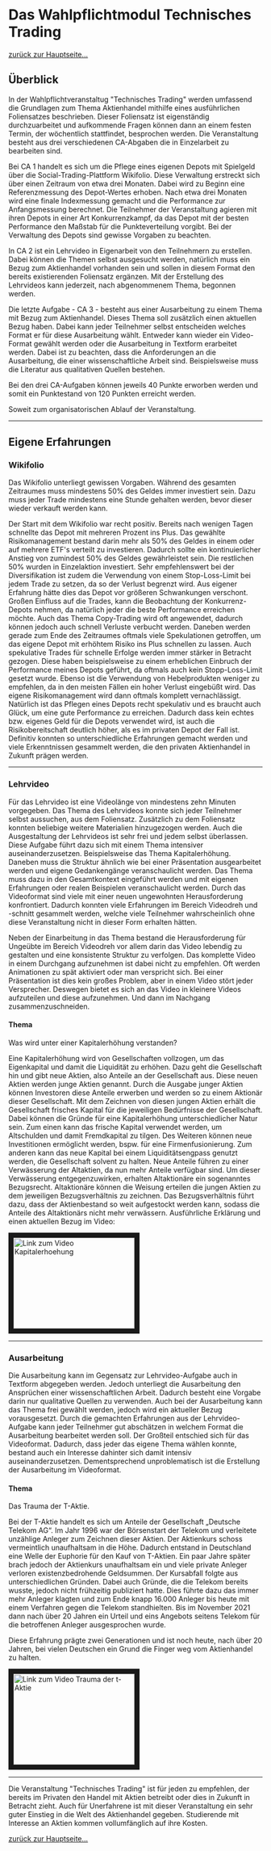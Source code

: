 # Das Wahlpflichtmodul Technisches Trading

[zurück zur Hauptseite...](https://informatik-mannheim.github.io/iExpo-Winter-2021/)

## Überblick

In der Wahlpflichtveranstaltug "Technisches Trading" werden umfassend die Grundlagen zum Thema Aktienhandel mithilfe eines ausführlichen Foliensatzes beschrieben. Dieser Foliensatz ist eigenständig durchzuarbeitet und aufkommende Fragen können dann an einem festen Termin, der  wöchentlich stattfindet, besprochen werden. Die Veranstaltung besteht aus drei verschiedenen CA-Abgaben die in Einzelarbeit zu bearbeiten sind. 

Bei CA 1 handelt es sich um die Pflege eines eigenen Depots mit Spielgeld über die Social-Trading-Plattform Wikifolio. Diese Verwaltung erstreckt sich über einen Zeitraum von etwa drei Monaten. Dabei wird zu Beginn eine Referenzmessung des Depot-Wertes erhoben. Nach etwa drei Monaten wird eine finale Indexmessung gemacht und die Performance zur Anfangsmessung berechnet. Die Teilnehmer der Veranstaltung agieren mit ihren Depots in einer Art Konkurrenzkampf, da das Depot mit der besten Performance den Maßstab für die Punkteverteilung vorgibt. Bei der Verwaltung des Depots sind gewisse Vorgaben zu beachten.

In CA 2 ist ein Lehrvideo in Eigenarbeit von den Teilnehmern zu erstellen. Dabei können die Themen selbst ausgesucht werden, natürlich muss ein Bezug zum Aktienhandel vorhanden sein und sollen in diesem Format den bereits existierenden Foliensatz ergänzen. Mit der Erstellung des Lehrvideos kann jederzeit, nach abgenommenem Thema, begonnen werden. 

Die letzte Aufgabe - CA 3 - besteht aus einer Ausarbeitung zu einem Thema mit Bezug zum Aktienhandel. Dieses Thema soll zusätzlich einen aktuellen Bezug haben. Dabei kann jeder Teilnehmer selbst entscheiden welches Format er für diese Ausarbeitung wählt. Entweder kann wieder ein Video-Format gewählt werden oder die Ausarbeitung in Textform erarbeitet werden. Dabei ist zu beachten, dass die Anforderungen an die Ausarbeitung, die einer wissenschaftliche Arbeit sind. Beispielsweise muss die Literatur aus qualitativen Quellen bestehen. 

Bei den drei CA-Aufgaben können jeweils 40 Punkte erworben werden und somit ein Punktestand von 120 Punkten erreicht werden. 

Soweit zum organisatorischen Ablauf der Veranstaltung.

***

## Eigene Erfahrungen

### Wikifolio

Das Wikifolio unterliegt gewissen Vorgaben. Während des gesamten Zeitraumes muss mindestens 50% des Geldes immer investiert sein. Dazu muss jeder Trade mindestens eine Stunde gehalten werden, bevor dieser wieder verkauft werden kann.

Der Start mit dem Wikifolio war recht positiv. Bereits nach wenigen Tagen schnellte das Depot mit mehreren Prozent ins Plus. Das gewählte Risikomanagement bestand darin mehr als 50% des Geldes in einem oder auf mehrere ETF's verteilt zu investieren. Dadurch sollte ein kontinuierlicher Anstieg von zumindest 50% des Geldes gewährleistet sein. Die restlichen 50% wurden in Einzelaktion investiert. Sehr empfehlenswert bei der Diversifikation ist zudem die Verwendung von einem Stop-Loss-Limit bei jedem Trade zu setzen, da so der Verlust begrenzt wird. Aus eigener Erfahrung hätte dies das Depot vor größeren Schwankungen verschont. Großen Einfluss auf die Trades, kann die Beobachtung der Konkurrenz-Depots nehmen, da natürlich jeder die beste Performance erreichen möchte. Auch das Thema Copy-Trading wird oft angewendet, dadurch können jedoch auch schnell Verluste verbucht werden. Daneben werden gerade zum Ende des Zeitraumes oftmals viele Spekulationen getroffen, um das eigene Depot mit erhöhtem Risiko ins Plus schnellen zu lassen. Auch spekulative Trades für schnelle Erfolge werden immer stärker in Betracht gezogen. Diese haben beispielsweise zu einem erheblichen Einbruch der Performance meines Depots geführt, da oftmals auch kein Stopp-Loss-Limit gesetzt wurde. Ebenso ist die Verwendung von Hebelprodukten weniger zu empfehlen, da in den meisten Fällen ein hoher Verlust eingebüßt wird. Das eigene Risikomanagement wird dann oftmals komplett vernachlässigt. Natürlich ist das Pflegen eines Depots recht spekulativ und es braucht auch Glück, um eine gute Performance zu erreichen. Dadurch dass kein echtes bzw. eigenes Geld für die Depots verwendet wird, ist auch die Risikobereitschaft deutlich höher, als es im privaten Depot der Fall ist. Definitiv konnten so unterschiedliche Erfahrungen gemacht werden und viele Erkenntnissen gesammelt werden, die den privaten Aktienhandel in Zukunft prägen werden. 

***

### Lehrvideo

Für das Lehrvideo ist eine Videolänge von mindestens zehn Minuten vorgegeben. Das Thema des Lehrvideos konnte sich jeder Teilnehmer selbst aussuchen, aus dem Foliensatz. Zusätzlich zu dem Foliensatz konnten beliebige weitere Materialien hinzugezogen werden. Auch die Ausgestaltung der Lehrvideos ist sehr frei und jedem selbst überlassen. Diese Aufgabe führt dazu sich mit einem Thema intensiver auseinanderzusetzen. Beispielsweise das Thema Kapitalerhöhung. Daneben muss die Struktur ähnlich wie bei einer Präsentation ausgearbeitet werden und eigene Gedankengänge veranschaulicht werden. Das Thema muss dazu in den Gesamtkontext eingeführt werden und mit eigenen Erfahrungen oder realen Beispielen veranschaulicht werden. Durch das Videoformat sind viele mit einer neuen ungewohnten Herausforderung konfrontiert. Dadurch konnten viele Erfahrungen im Bereich Videodreh und -schnitt gesammelt werden, welche viele Teilnehmer wahrscheinlich ohne diese Veranstaltung nicht in dieser Form erhalten hätten. 

Neben der Einarbeitung in das Thema bestand die Herausforderung für Ungeübte im Bereich Videodreh vor allem darin das Video lebendig zu gestalten und eine konsistente Struktur zu verfolgen. Das komplette Video in einem Durchgang aufzunehmen ist dabei nicht zu empfehlen. Oft werden Animationen zu spät aktiviert oder man verspricht sich. Bei einer Präsentation ist dies kein großes Problem, aber in einem Video stört jeder Versprecher. Deswegen bietet es sich an das Video in kleinere Videos aufzuteilen und diese aufzunehmen. Und dann im Nachgang zusammenzuschneiden. 

#### Thema

Was wird unter einer Kapitalerhöhung verstanden?

Eine Kapitalerhöhung wird von Gesellschaften vollzogen, um das Eigenkapital und damit die Liquidität zu erhöhen. Dazu geht die Gesellschaft hin und gibt neue Aktien, also Anteile an der Gesellschaft aus. Diese neuen Aktien werden junge Aktien genannt. Durch die Ausgabe junger Aktien können Investoren diese Anteile erwerben und werden so zu einem Aktionär dieser Gesellschaft. Mit dem Zeichnen von diesen jungen Aktien erhält die Gesellschaft frisches Kapital für die jeweiligen Bedürfnisse der Gesellschaft. Dabei können die Gründe für eine Kapitalerhöhung unterschiedlicher Natur sein. Zum einen kann das frische Kapital verwendet werden, um Altschulden und damit Fremdkapital zu tilgen. Des Weiteren können neue Investitionen ermöglicht werden, bspw. für eine Firmenfusionierung. Zum anderen kann das neue Kapital bei einem Liquiditätsengpass genutzt werden, die Gesellschaft solvent zu halten. Neue Anteile führen zu einer Verwässerung der Altaktien, da nun mehr Anteile verfügbar sind. Um dieser Verwässerung entgegenzuwirken, erhalten Altaktionäre ein sogenanntes Bezugsrecht. Altaktionäre können die Weisung erteilen die jungen Aktien zu dem jeweiligen Bezugsverhältnis zu zeichnen. Das Bezugsverhältnis führt dazu, dass der Aktienbestand so weit aufgestockt werden kann, sodass die Anteile des Altaktionärs nicht mehr verwässern. Ausführliche Erklärung und einen aktuellen Bezug im Video:

<a href="https://www.youtube.com/watch?v=3I45N-WPFN4&list=PL35XGjy0AQArx49KLhrNo5FAJ9CiutYoL&index=3" target="_blank"><img src="https://informatik-mannheim.github.io/iExpo-Winter-2021/Kapitalerhoehung-Titelbild.jpg" alt="Link zum Video Kapitalerhoehung" width="240" height="180" border="10" /></a>

***

### Ausarbeitung

Die Ausarbeitung kann im Gegensatz zur Lehrvideo-Aufgabe auch in Textform abgegeben werden. Jedoch unterliegt die Ausarbeitung den Ansprüchen einer wissenschaftlichen Arbeit. Dadurch besteht eine Vorgabe darin nur qualitative Quellen zu verwenden. Auch bei der Ausarbeitung kann das Thema frei gewählt werden, jedoch wird ein aktueller Bezug vorausgesetzt. Durch die gemachten Erfahrungen aus der Lehrvideo-Aufgabe kann jeder Teilnehmer gut abschätzen in welchem Format die Ausarbeitung bearbeitet werden soll. Der Großteil entschied sich für das Videoformat. Dadurch, dass jeder das eigene Thema wählen konnte, bestand auch ein Interesse dahinter sich damit intensiv auseinanderzusetzen. Dementsprechend unproblematisch ist die Erstellung der Ausarbeitung im Videoformat. 

#### Thema

Das Trauma der T-Aktie.

Bei der T-Aktie handelt es sich um Anteile der Gesellschaft „Deutsche Telekom AG“. Im Jahr 1996 war der Börsenstart der Telekom und verleitete unzählige Anleger zum Zeichnen dieser Aktien. Der Aktienkurs schoss vermeintlich unaufhaltsam in die Höhe. Dadurch entstand in Deutschland eine Welle der Euphorie für den Kauf von T-Aktien.  Ein paar Jahre später brach jedoch der Aktienkurs unaufhaltsam ein und viele private Anleger verloren existenzbedrohende Geldsummen. Der Kursabfall folgte aus unterschiedlichen Gründen. Dabei auch Gründe, die die Telekom bereits wusste, jedoch nicht frühzeitig publiziert hatte. Dies führte dazu das immer mehr Anleger klagten und zum Ende knapp 16.000 Anleger bis heute mit einem Verfahren gegen die Telekom standhielten. Bis im November 2021 dann nach über 20 Jahren ein Urteil und eins Angebots seitens Telekom für die betroffenen Anleger ausgesprochen wurde. 

Diese Erfahrung prägte zwei Generationen und ist noch heute, nach über 20 Jahren, bei vielen Deutschen ein Grund die Finger weg vom Aktienhandel zu halten. 

<a href="https://www.youtube.com/watch?v=IM1drQbw_10" target="_blank"><img src="https://informatik-mannheim.github.io/iExpo-Winter-2021/T-Aktie-Titelbild.jpg" alt="Link zum Video Trauma der t-Aktie" width="240" height="180" border="10" /></a>

***

Die Veranstaltung "Technisches Trading" ist für jeden zu empfehlen, der bereits im Privaten den Handel mit Aktien betreibt oder dies in Zukunft in Betracht zieht. Auch für Unerfahrene ist mit dieser Veranstaltung ein sehr guter Einstieg in die Welt des Aktienhandel gegeben. Studierende mit Interesse an Aktien kommen vollumfänglich auf ihre Kosten.

[zurück zur Hauptseite...](https://informatik-mannheim.github.io/iExpo-Winter-2021/)